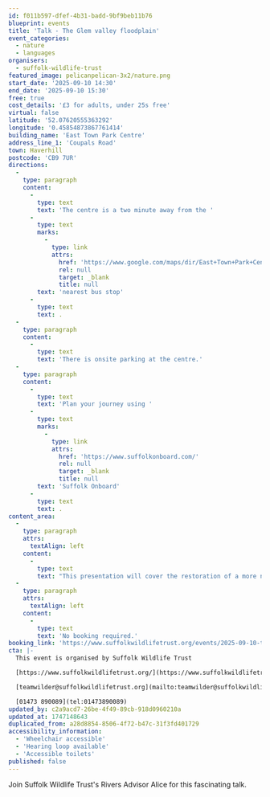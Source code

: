 ```yaml
---
id: f011b597-dfef-4b31-badd-9bf9beb11b76
blueprint: events
title: 'Talk - The Glem valley floodplain'
event_categories:
  - nature
  - languages
organisers:
  - suffolk-wildlife-trust
featured_image: pelicanpelican-3x2/nature.png
start_date: '2025-09-10 14:30'
end_date: '2025-09-10 15:30'
free: true
cost_details: '£3 for adults, under 25s free'
virtual: false
latitude: '52.07620555363292'
longitude: '0.45854873867761414'
building_name: 'East Town Park Centre'
address_line_1: 'Coupals Road'
town: Haverhill
postcode: 'CB9 7UR'
directions:
  -
    type: paragraph
    content:
      -
        type: text
        text: 'The centre is a two minute away from the '
      -
        type: text
        marks:
          -
            type: link
            attrs:
              href: 'https://www.google.com/maps/dir/East+Town+Park+Centre/Minerva+Close,+Haverhill+CB9+0NG/@52.0760737,0.4559953,17z/data=!4m14!4m13!1m5!1m1!1s0x47d85ee9ceafccfb:0x8b4c49f409acd5fb!2m2!1d0.4585702!2d52.0760737!1m5!1m1!1s0x47d85ec267d0a2ef:0x5ef4ec298a6bcaa0!2m2!1d0.458309!2d52.076923!3e2?entry=ttu&g_ep=EgoyMDI0MTExNy4wIKXMDSoASAFQAw%3D%3D'
              rel: null
              target: _blank
              title: null
        text: 'nearest bus stop'
      -
        type: text
        text: .
  -
    type: paragraph
    content:
      -
        type: text
        text: 'There is onsite parking at the centre.'
  -
    type: paragraph
    content:
      -
        type: text
        text: 'Plan your journey using '
      -
        type: text
        marks:
          -
            type: link
            attrs:
              href: 'https://www.suffolkonboard.com/'
              rel: null
              target: _blank
              title: null
        text: 'Suffolk Onboard'
      -
        type: text
        text: .
content_area:
  -
    type: paragraph
    attrs:
      textAlign: left
    content:
      -
        type: text
        text: "This presentation will cover the restoration of a more natural environment in the valley of the river Glem and the advisory role the Suffolk Wildlife Trust is having in this.\_"
  -
    type: paragraph
    attrs:
      textAlign: left
    content:
      -
        type: text
        text: 'No booking required.'
booking_link: 'https://www.suffolkwildlifetrust.org/events/2025-09-10-talk-glem-valley-floodplain-alice-wickman'
cta: |-
  This event is organised by Suffolk Wildlife Trust

  [https://www.suffolkwildlifetrust.org/](https://www.suffolkwildlifetrust.org/)

  [teamwilder@suffolkwildlifetrust.org](mailto:teamwilder@suffolkwildlifetrust.org)

  [01473 890089](tel:01473890089)
updated_by: c2a9acd7-26be-4f49-89cb-918d0960210a
updated_at: 1747148643
duplicated_from: a28d8854-8506-4f72-b47c-31f3fd401729
accessibility_information:
  - 'Wheelchair accessible'
  - 'Hearing loop available'
  - 'Accessible toilets'
published: false
---
```

Join Suffolk Wildlife Trust's Rivers Advisor Alice for this fascinating talk.